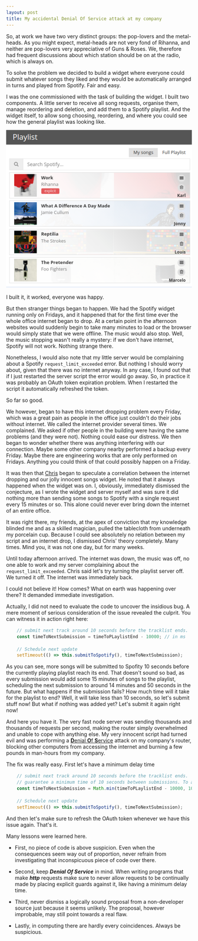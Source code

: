 ```yaml
---
layout: post
title: My accidental Denial Of Service attack at my company
---
```


So, at work we have two very distinct groups: the pop-lovers and the metal-heads. As you might expect, metal-heads are not very fond of Rihanna, and neither are pop-lovers very appreciative of Guns & Roses. We, therefore had frequent discussions about which station should be on at the radio, which is always on.

To solve the problem we decided to build a widget where everyone could submit whatever songs they liked and they would be automatically arranged in turns and played from Spotify. Fair and easy.

I was the one commissioned with the task of building the widget. I built two components. A little server to receive all song requests, organise them, manage reordering and deletion, and add them to a Spotify playlist. And the widget itself, to allow song choosing, reordering, and where you could see how the general playlist was looking like.

![The playlist widget](../images/playlist-widget.png)

I built it, it worked, everyone was happy.

But then stranger things began to happen. We had the Spotify widget running only on Fridays, and it happened that for the first time ever the whole office internet began to drop. At a certain point in the afternoon websites would suddenly begin to take many minutes to load or the browser would simply state that we were offline. The music would also stop. Well, the music stopping wasn't really a mystery: if we don't have internet, Spotify will not work. Nothing strange there.

Nonetheless, I would also note that my little server would be complaining about a Spotify `request_limit_exceeded` error. But nothing I should worry about, given that there was no internet anyway. In any case, I found out that if I just restarted the server script the error would go away. So, in practice it was probably an OAuth token expiration problem. When I restarted the script it automatically refreshed the token.

So far so good.

We however, began to have this internet dropping problem every Friday, which was a great pain as people in the office just couldn't do their jobs without internet. We called the internet provider several times. We complained. We asked if other people in the building were having the same problems (and they were not). Nothing could ease our distress. We then began to wonder whether there was anything interfering with our connection. Maybe some other company nearby performed a backup every Friday. Maybe there are engineering works that are only performed on Fridays. Anything you could think of that could possibly happen on a Friday.

It was then that [Chris](https://twitter.com/lown_coco) began to speculate a correlation between the internet dropping and our jolly innocent songs widget. He noted that it always happened when the widget was on. I, obviously, immediately dismissed the conjecture, as I wrote the widget and server myself and was sure it did nothing more than sending some songs to Spotify with a single request every 15 minutes or so. This alone could never ever bring down the internet of an entire office.

It was right there, my friends, at the apex of conviction that my knowledge blinded me and as a skilled magician, pulled the tablecloth from underneath my porcelain cup. Because I could see absolutely no relation between my script and an internet drop, I dismissed Chris' theory completely. Many times. Mind you, it was not one day, but for many weeks.

Until today afternoon arrived. The internet was down, the music was off, no one able to work and my server complaining about the `request_limit_exceeded`. Chris said let's try turning the playlist server off. We turned it off. The internet was immediately back.

I could not believe it! How comes? What on earth was happening over there? It demanded immediate investigation.

Actually, I did not need to evaluate the code to uncover the insidious bug. A mere moment of serious consideration of the issue revealed the culprit. You can witness it in action right here:


``` javascript
    // submit next track around 10 seconds before the tracklist ends.
    const timeToNextSubmission = timeToPLaylistEnd - 10000; // in ms

    // Schedule next update
    setTimeout(() => this.submitToSpotify(), timeToNextSubmission);
```


As you can see, more songs will be submitted to Spofity 10 seconds before the currently playing playlist reach its end. That doesn't sound so bad, as every submission would add some 15 minutes of songs to the playlist, scheduling the next submission to around 14 minutes and 50 seconds in the future. But what happens if the submission fails? How much time will it take for the playlist to end? Well, it will take less than 10 seconds, so let's submit stuff now! But what if nothing was added yet? Let's submit it again right now!

And here you have it. The very fast node server was sending thousands and thousands of requests per second, making the router simply overwhelmed and unable to cope with anything else. My very innocent script had turned evil and was performing a [**D**enial **O**f **S**ervice](https://en.wikipedia.org/wiki/Denial-of-service_attack) attack on my company's router, blocking other computers from accessing the internet and burning a few pounds in man-hours from my company.

The fix was really easy. First let's have a minimum delay time


``` javascript
    // submit next track around 10 seconds before the tracklist ends.
    // guarantee a minimum time of 10 seconds between submissions. To avoid a DOS attack on our router.
    const timeToNextSubmission = Math.min(timeToPLaylistEnd - 10000, 10000); // in ms

    // Schedule next update
    setTimeout(() => this.submitToSpotify(), timeToNextSubmission);
```


And then let's make sure to refresh the OAuth token whenever we have this issue again. That's it.

Many lessons were learned here.

  - First, no piece of code is above suspicion. Even when the consequences seem way out of proportion, never refrain from investigating that inconspicuous piece of code over there.

  - Second, keep ***Denial Of Service*** in mind. When writing programs that make ***http*** requests make sure to never allow requests to be continually made by placing explicit guards against it, like having a minimum delay time.

  - Third, never dismiss a logically sound proposal from a non-developer source just because it seems unlikely. The proposal, however improbable, may still point towards a real flaw.

  - Lastly, in computing there are hardly every coincidences. Always be suspicious.
